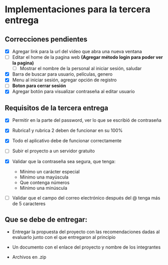 # Implementaciones para la tercera entrega

## Correcciones pendientes

- [x] Agregar link para la url del video que abra una nueva ventana
- [ ] Editar el home de la pagina web **(Agregar método login para poder ver la pagina)**
    - [ ] Mostrar el nombre de la personal al iniciar sesión, saludar
- [x] Barra de buscar para usuario, películas, genero
- [x] Menu al iniciar sesión, agregar opción de registro
- [ ] **Boton para cerrar sesión**
- [x] Agregar botón para visualizar contraseña al editar usuario

## Requisitos de la tercera entrega

- [x] Permitir en la parte del password, ver lo que se escribió de contraseña

- [x] Rubrica1 y rubrica 2 deben de funcionar en su 100%

- [x] Todo el aplicativo debe de funcionar correctamente

- [ ] Subir el proyecto a un servidor gratuito

- [x] Validar que la contraseña sea segura, que tenga:

    - Mínimo un carácter especial
    - Mínimo una mayúscula
    - Que contenga números
    - Mínimo una minúscula

- [ ] Validar que el campo del correo electrónico después del @ tenga más de 5 caracteres

## Que se debe de entregar:

- Entregar la propuesta del proyecto con las recomendaciones dadas al evaluarlo junto con el que entregaron al principio

- Un documento con el enlace del proyecto y nombre de los integrantes

- Archivos en .zip
